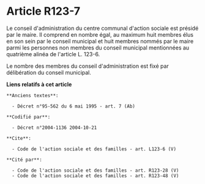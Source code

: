 # Article R123-7

Le conseil d'administration du centre communal d'action sociale est présidé par le maire. Il comprend en nombre égal, au
maximum huit membres élus en son sein par le conseil municipal et huit membres nommés par le maire parmi les personnes non
membres du conseil municipal mentionnées au quatrième alinéa de l'article L. 123-6.

Le nombre des membres du conseil d'administration est fixé par délibération du conseil municipal.

**Liens relatifs à cet article**

	**Anciens textes**:

	  - Décret n°95-562 du 6 mai 1995 - art. 7 (Ab)

	**Codifié par**:

	  - Décret n°2004-1136 2004-10-21

	**Cite**:

	  - Code de l'action sociale et des familles - art. L123-6 (V)

	**Cité par**:

	  - Code de l'action sociale et des familles - art. R123-28 (V)
	  - Code de l'action sociale et des familles - art. R123-48 (V)
